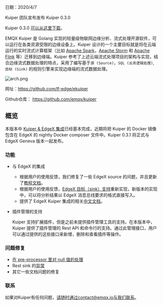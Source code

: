 日期：2020/4/7

Kuiper 团队宣布发布 Kuiper 0.3.0

Kuiper 0.3.0 [可以从这里下载](https://github.com/lf-edge/ekuiper/releases/tag/0.3.0)。

EMQX Kuiper 是 Golang 实现的轻量级物联网边缘分析、流式处理开源软件，可以运行在各类资源受限的边缘设备上。Kuiper 设计的一个主要目标就是将在云端运行的实时流式计算框架（比如 [Apache Spark](https://spark.apache.org/)，[Apache Storm](https://storm.apache.org/) 和 [Apache Flink](https://flink.apache.org/) 等）迁移到边缘端。Kuiper 参考了上述云端流式处理项目的架构与实现，结合边缘流式数据处理的特点，采用了编写基于`源 (Source)`，`SQL (业务逻辑处理)`, `目标 (Sink)` 的规则引擎来实现边缘端的流式数据处理。

![arch.png](https://assets.emqx.com/images/e32179ace42832e336f2804f38778b20.png)

网址：https://github.com/lf-edge/ekuiper

Github仓库： https://github.com/emqx/kuiper

## 概览

本版本中 [Kuiper & EdgeX 集成](https://github.com/lf-edge/ekuiper/projects/4)已经基本完成，近期将把 Kuiper 的 Docker 镜像包含在 EdgeX 的 nightly Docker composer 文件中。Kuiper 0.3.1 将正式与 EdgeX Geneva 版本一起发布。

### 功能

- 与 EdgeX 的集成

  - 根据用户的使用反馈，我们修复了一些 EdgeX source 的问题，并且更新了[教程文档](https://github.com/lf-edge/ekuiper/blob/master/docs/zh_CN/edgex/edgex_rule_engine_tutorial.md)。
  - 根据用户的使用反馈，[EdgeX 目标（sink）支持](https://github.com/lf-edge/ekuiper/blob/edgex_chn_doc/docs/zh_CN/rules/sinks/edgex.md)重新实现，新版本的实现中，可以将分析结果以 EdgeX 消息总线要求的格式直接写入。
  - 提供了 EdgeX Kuiper 集成的相关[中文文档](https://github.com/lf-edge/ekuiper/blob/master/docs/zh_CN/edgex/edgex_rule_engine_tutorial.md)。

- 插件管理的支持

  Kuiper 支持扩展插件，但是之前未提供插件管理工具的支持。在本版本中，Kuiper 提供了插件管理的 Rest API 和命令行的支持。通过此管理接口，用户可以通过提供的这些接口来新增，删除和查看插件等操作。


### 问题修复

- [在 pre-processor 里对 null 值的处理](https://github.com/lf-edge/ekuiper/issues/185)
- Rest sink 的[异常](https://github.com/lf-edge/ekuiper/issues/173)
- 其它一些文档问题的修复

### 联系

如果对Kuiper有任何问题，请随时通过contact@emqx.io与我们联系。
